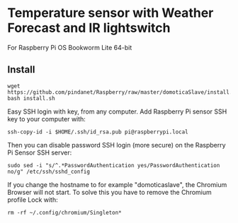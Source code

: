 # Temperature sensor with Weather Forecast and IR lightswitch
For Raspberry Pi OS Bookworm Lite 64-bit
## Install

    wget https://github.com/pindanet/Raspberry/raw/master/domoticaSlave/install.sh
    bash install.sh

Easy SSH login with key, from any computer.
Add Raspberry Pi sensor SSH key to your computer with:

    ssh-copy-id -i $HOME/.ssh/id_rsa.pub pi@raspberrypi.local
Then you can disable password SSH login (more secure) on the Raspberry Pi Sensor SSH server:

    sudo sed -i "s/^.*PasswordAuthentication yes/PasswordAuthentication no/g" /etc/ssh/sshd_config

If you change the hostname to for example "domoticaslave", the Chromium Browser will not start.
To solve this you have to remove the Chromium profile Lock with:

    rm -rf ~/.config/chromium/Singleton*
